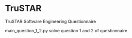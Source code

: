 # TruSTAR
TruSTAR Software Engineering Questionnaire


main_question_1_2.py solve question 1 and 2 of questionnaire